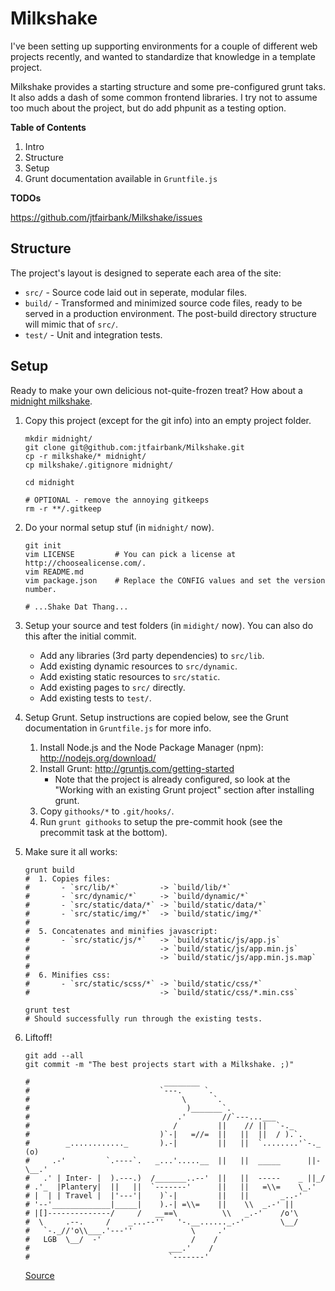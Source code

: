 Milkshake
===============================================================================

I've been setting up supporting environments for a couple of different web projects recently, and wanted to standardize that knowledge in a template project.

Milkshake provides a starting structure and some pre-configured grunt taks.  It also adds a dash of some common frontend libraries.  I try not to assume too much about the project, but do add phpunit as a testing option.

**Table of Contents**

 1. Intro
 2. Structure
 3. Setup
 4. Grunt documentation available in `Gruntfile.js`

**TODOs**

https://github.com/jtfairbank/Milkshake/issues

Structure
------------------------------------------------------------
The project's layout is designed to seperate each area of the site:

  * `src/` - Source code laid out in seperate, modular files.
  * `build/` - Transformed and minimized source code files, ready to be served in a production environment.  The post-build directory structure will mimic that of `src/`.
  * `test/` - Unit and integration tests.

Setup
------------------------------------------------------------
Ready to make your own delicious not-quite-frozen treat?  How about a [midnight milkshake](http://meandmyfood.blogspot.se/2012/08/midnight-milkshake.html).

 1. Copy this project (except for the git info) into an empty project folder.

    ```
    mkdir midnight/
    git clone git@github.com:jtfairbank/Milkshake.git
    cp -r milkshake/* midnight/
    cp milkshake/.gitignore midnight/
    
    cd midnight

    # OPTIONAL - remove the annoying gitkeeps
    rm -r **/.gitkeep
    ```

 2. Do your normal setup stuf (in `midnight/` now).

    ```
    git init
    vim LICENSE         # You can pick a license at http://choosealicense.com/.
    vim README.md
    vim package.json    # Replace the CONFIG values and set the version number.

    # ...Shake Dat Thang...
    ```

 3. Setup your source and test folders (in `midight/` now). You can also do this after the initial commit.
      - Add any libraries (3rd party dependencies) to `src/lib`.
      - Add existing dynamic resources to `src/dynamic`.
      - Add existing static resources to `src/static`.
      - Add existing pages to `src/` directly.
      - Add existing tests to `test/`.

 4. Setup Grunt.  Setup instructions are copied below, see the Grunt documentation in `Gruntfile.js` for more info.
     1. Install Node.js and the Node Package Manager (npm): http://nodejs.org/download/
     2. Install Grunt: http://gruntjs.com/getting-started
          * Note that the project is already configured, so look at the "Working with an existing Grunt project" section after installing grunt.
     3. Copy `githooks/*` to `.git/hooks/`.
     4. Run `grunt githooks` to setup the pre-commit hook (see the precommit task
        at the bottom).

 5. Make sure it all works:

    ```
    grunt build
    #  1. Copies files:
    #       - `src/lib/*`         -> `build/lib/*`
    #       - `src/dynamic/*`     -> `build/dynamic/*`
    #       - `src/static/data/*` -> `build/static/data/*`
    #       - `src/static/img/*`  -> `build/static/img/*`
    #
    #  5. Concatenates and minifies javascript:
    #       - `src/static/js/*`   -> `build/static/js/app.js`
    #                             -> `build/static/js/app.min.js`
    #                             -> `build/static/js/app.min.js.map`
    #
    #  6. Minifies css:
    #       - `src/static/scss/*` -> `build/static/css/*`
    #                             -> `build/static/css/*.min.css`

    grunt test
    # Should successfully run through the existing tests.
    ```

 6. Liftoff!

    ```
    git add --all
    git commit -m "The best projects start with a Milkshake. ;)"

    #                              ________
    #                             `---.     `.
    #                                  \      `.
    #                                   )_______`.    
    #                                 .'        //`---...___
    #                                /         ||    // ||  `-._
    #                             )`-|   =//=  ||   ||  ||  / ).`.
    #        _............_       ).-|         ||   ||  `........'`-._   (o)
    #     .-'         `.----`.   _...'.....__  ||   ||  _____      ||-\__.'
    #   .' | Inter- |  ).---.)  /_______..--'  ||   ||  -----    _ ||_/
    # .'_  |Plantery|  ||   ||  `-------'      ||   ||   =\\=    \_.'
    # |  | | Travel |  |'---'|    )`-|         ||   ||       _..-'
    # '--'_____________|_____|    ).-| =\\=    ||    \\  _.-' || 
    # |[]--------------/     /   __==\          \\   _.-'    /o'\
    #  \     .--.     /    _...--''   '-.__......_.-'        \__/
    #   `-._//'o\\___.'---''             \     .'
    #   LGB  \__/  -'                    /    /
    #                               ___.'    /
    #                               `-------'
    ```

    [Source](http://www.retrojunkie.com/asciiart/vehicles/rockets.htm)